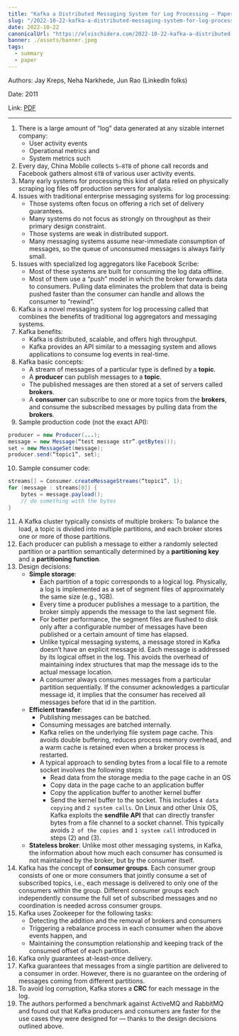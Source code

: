 ```yaml
---
title: "Kafka a Distributed Messaging System for Log Processing — Paper Summary"
slug: "/2022-10-22-kafka-a-distributed-messaging-system-for-log-processing"
date: 2022-10-22
canonicalUrl: "https://elvischidera.com/2022-10-22-kafka-a-distributed-messaging-system-for-log-processing/"
banner: ./assets/banner.jpeg
tags:
  - summary
  - paper
---
```


Authors: Jay Kreps, Neha Narkhede, Jun Rao (LinkedIn folks)

Date: 2011

Link: [PDF](http://notes.stephenholiday.com/Kafka.pdf)

-----

1. There is a large amount of “log” data generated at any sizable internet company:
    * User activity events
    * Operational metrics and
    * System metrics such
2. Every day, China Mobile collects `5–8TB` of phone call records and Facebook gathers almost `6TB` of various user activity events.
3. Many early systems for processing this kind of data relied on physically scraping log files off production servers for analysis.
4. Issues with traditional enterprise messaging systems for log processing:
    * Those systems often focus on offering a rich set of delivery guarantees.
    * Many systems do not focus as strongly on throughput as their primary design constraint.
    * Those systems are weak in distributed support.
    * Many messaging systems assume near-immediate consumption of messages, so the queue of unconsumed messages is always fairly small.
5. Issues with specialized log aggregators like Facebook Scribe:
    * Most of these systems are built for consuming the log data offline.
    * Most of them use a “push” model in which the broker forwards data to consumers. Pulling data eliminates the problem that data is being pushed faster than the consumer can handle and allows the consumer to “rewind”.
6. Kafka is a novel messaging system for log processing called that combines the benefits of traditional log aggregators and messaging systems.
7. Kafka benefits:
    * Kafka is distributed, scalable, and offers high throughput.
    * Kafka provides an API similar to a messaging system and allows applications to consume log events in real-time. 
8. Kafka basic concepts:
    * A stream of messages of a particular type is defined by a **topic**.
    * A **producer** can publish messages to a **topic**.
    * The published messages are then stored at a set of servers called **brokers**.
    * A **consumer** can subscribe to one or more topics from the **brokers**, and consume the subscribed messages by pulling data from the **brokers**.
9. Sample production code (not the exact API):
```java
producer = new Producer(...);
message = new Message(“test message str”.getBytes());
set = new MessageSet(message);
producer.send(“topic1”, set);
```
10. Sample consumer code:
```java
streams[] = Consumer.createMessageStreams(“topic1”, 1);
for (message : streams[0]) {
    bytes = message.payload();
    // do something with the bytes
}
```
11. A Kafka cluster typically consists of multiple brokers: To balance the load, a topic is divided into multiple partitions, and each broker stores one or more of those partitions.
12. Each producer can publish a message to either a randomly selected partition or a partition semantically determined by a **partitioning key** and a **partitioning function**.
13. Design decisions:
    * **Simple storage**:
        * Each partition of a topic corresponds to a logical log. Physically, a log is implemented as a set of segment files of approximately the same size (e.g., 1GB).
        * Every time a producer publishes a message to a partition, the broker simply appends the message to the last segment file.
        * For better performance, the segment files are flushed to disk only after a configurable number of messages have been published or a certain amount of time has elapsed.
        * Unlike typical messaging systems, a message stored in Kafka doesn’t have an explicit message id. Each message is addressed by its logical offset in the log. This avoids the overhead of maintaining index structures that map the message ids to the actual message location.
        * A consumer always consumes messages from a particular partition sequentially. If the consumer acknowledges a particular message id, it implies that the consumer has received all messages before that id in the partition.
    * **Efficient transfer**:
        * Publishing messages can be batched.
        * Consuming messages are batched internally.
        * Kafka relies on the underlying file system page cache. This avoids double buffering, reduces process memory overhead, and a warm cache is retained even when a broker process is restarted.
        * A typical approach to sending bytes from a local file to a remote socket involves the following steps:
            * Read data from the storage media to the page cache in an OS
            * Copy data in the page cache to an application buffer
            * Copy the application buffer to another kernel buffer
            * Send the kernel buffer to the socket.
        This includes `4 data copying` and `2 system calls`. On Linux and other Unix OS, Kafka exploits the **sendfile API** that can directly transfer bytes from a file channel to a socket channel. This typically avoids `2 of the copies `and `1 system call` introduced in steps (2) and (3).
    * **Stateless broker**: Unlike most other messaging systems, in Kafka, the information about how much each consumer has consumed is not maintained by the broker, but by the consumer itself.
13. Kafka has the concept of **consumer groups**. Each consumer group consists of one or more consumers that jointly consume a set of subscribed topics, i.e., each message is delivered to only one of the consumers within the group. Different consumer groups each independently consume the full set of subscribed messages and no coordination is needed across consumer groups.
14. Kafka uses Zookeeper for the following tasks:
    * Detecting the addition and the removal of brokers and consumers
    * Triggering a rebalance process in each consumer when the above events happen, and
    * Maintaining the consumption relationship and keeping track of the consumed offset of each partition.
15. Kafka only guarantees at-least-once delivery.
16. Kafka guarantees that messages from a single partition are delivered to a consumer in order. However, there is no guarantee on the ordering of messages coming from different partitions.
17. To avoid log corruption, Kafka stores a **CRC** for each message in the log.
18. The authors performed a benchmark against ActiveMQ and RabbitMQ and found out that Kafka producers and consumers are faster for the use cases they were designed for — thanks to the design decisions outlined above.